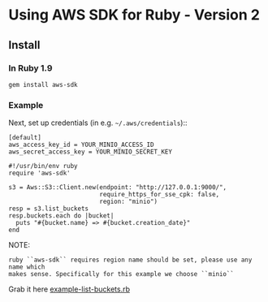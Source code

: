 # Using AWS SDK for Ruby - Version 2

## Install

### In Ruby 1.9

```
gem install aws-sdk
```

### Example

Next, set up credentials (in e.g. ``~/.aws/credentials``)::

    [default]
    aws_access_key_id = YOUR_MINIO_ACCESS_ID
    aws_secret_access_key = YOUR_MINIO_SECRET_KEY

```
#!/usr/bin/env ruby
require 'aws-sdk'

s3 = Aws::S3::Client.new(endpoint: "http://127.0.0.1:9000/",
                         require_https_for_sse_cpk: false,
                         region: "minio")
resp = s3.list_buckets
resp.buckets.each do |bucket|
  puts "#{bucket.name} => #{bucket.creation_date}"
end
```

NOTE:

    ruby ``aws-sdk`` requires region name should be set, please use any name which
    makes sense. Specifically for this example we choose ``minio``

Grab it here [example-list-buckets.rb](https://github.com/Minio-io/mc/blob/master/docs/sdks/ruby/example-list-buckets.rb)